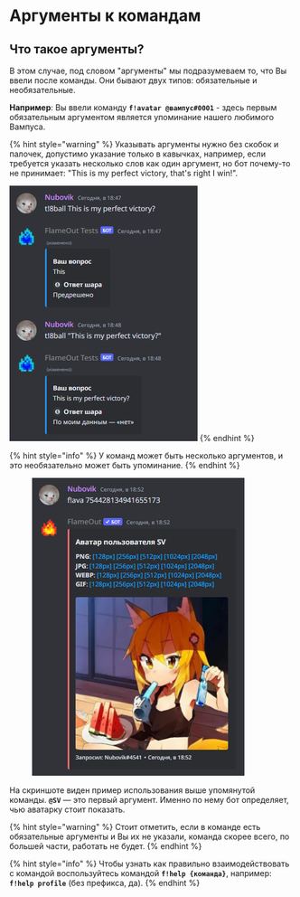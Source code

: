 # Аргументы к командам

## Что такое аргументы?

В этом случае, под словом "аргументы" мы подразумеваем то, что Вы ввели после команды. Они бывают двух типов: обязательные и необязательные.

**Например**: Вы ввели команду **`f!avatar @вампус#0001`** - здесь первым обязательным аргументом является упоминание нашего любимого Вампуса.

{% hint style="warning" %}
Указывать аргументы нужно без скобок и палочек, допустимо указание только в кавычках, например, если требуется указать несколько слов как один аргумент, но бот почему-то не принимает: "This is my perfect victory, that's right I win!".

![](<../.gitbook/assets/image (3) (3).png>)
{% endhint %}

{% hint style="info" %}
У команд может быть несколько аргументов, и это необязательно может быть упоминание.
{% endhint %}

<figure><img src="../.gitbook/assets/image (16) (3).png" alt=""><figcaption></figcaption></figure>

На скриншоте виден пример использования выше упомянутой команды. **`@SV`** — это первый аргумент. Именно по нему бот определяет, чью аватарку стоит показать.

{% hint style="warning" %}
Стоит отметить, если в команде есть обязательные аргументы и Вы их не указали, команда скорее всего, по большей части, работать не будет.
{% endhint %}

{% hint style="info" %}
Чтобы узнать как правильно взаимодействовать с командой воспользуйтесь командой **`f!help {команда}`**, например: **`f!help profile`** (без префикса, да).
{% endhint %}
